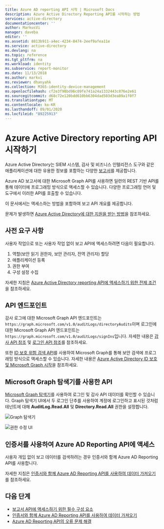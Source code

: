 ```yaml
---
title: Azure AD reporting API 시작 | Microsoft Docs
description: Azure Active Directory Reporting API를 시작하는 방법
services: active-directory
documentationcenter: ''
author: MarkusVi
manager: daveba
editor: ''
ms.assetid: 8813b911-a4ec-4234-8474-2eef9afea11e
ms.service: active-directory
ms.devlang: na
ms.topic: reference
ms.tgt_pltfrm: na
ms.workload: identity
ms.subservice: report-monitor
ms.date: 11/13/2018
ms.author: markvi
ms.reviewer: dhanyahk
ms.collection: M365-identity-device-management
ms.openlocfilehash: cf2e3f98bd96c09fe741a24a1332443c876e2e61
ms.sourcegitcommit: d68c72e120bdd610bb6304dad503d3ea89a1f0f7
ms.translationtype: MT
ms.contentlocale: ko-KR
ms.lasthandoff: 09/01/2020
ms.locfileid: "89225913"
---
```

# <a name="get-started-with-the-azure-active-directory-reporting-api"></a>Azure Active Directory reporting API 시작하기

Azure Active Directory는 SIEM 시스템, 감사 및 비즈니스 인텔리전스 도구와 같은 애플리케이션에 대한 유용한 정보를 포함하는 다양한 [보고서](overview-reports.md)를 제공합니다. 

Azure AD 보고서에 대한 Microsoft Graph API를 사용하면 일련의 REST 기반 API를 통해 데이터에 프로그래밍 방식으로 액세스할 수 있습니다. 다양한 프로그래밍 언어 및 도구에서 이러한 API를 호출할 수 있습니다.

이 문서에서는 액세스하는 방법을 포함하여 보고 API 개요를 제공합니다.

문제가 발생하면 [Azure Active Directory에 대한 지원을 받는 방법](../fundamentals/active-directory-troubleshooting-support-howto.md)을 참조하세요.

## <a name="prerequisites"></a>사전 요구 사항

사용자 작업으로 또는 사용자 작업 없이 보고 API에 액세스하려면 다음이 필요합니다.

1. 역할(보안 읽기 권한자, 보안 관리자, 전역 관리자) 할당
2. 애플리케이션 등록
3. 권한 부여
4. 구성 설정 수집

자세한 지침은 [Azure Active Directory reporting API에 액세스하기 위한 전제 조건](howto-configure-prerequisites-for-reporting-api.md)을 참조하세요. 

## <a name="api-endpoints"></a>API 엔드포인트 

감사 로그에 대한 Microsoft Graph API 엔드포인트는 `https://graph.microsoft.com/v1.0/auditLogs/directoryAudits`이며 로그인에 대한 Microsoft Graph API 엔드포인트는 `https://graph.microsoft.com/v1.0/auditLogs/signIns`입니다. 자세한 내용은 [감사 API 참조](/graph/api/resources/directoryaudit?view=graph-rest-1.0) 및 [로그인 API 참조](/graph/api/resources/signIn?view=graph-rest-1.0)를 참조하세요.

또한 [ID 보호 위험 검색 API](/graph/api/resources/identityriskevent?view=graph-rest-beta)를 사용하여 Microsoft Graph를 통해 보안 검색에 프로그래밍 방식으로 액세스할 수 있습니다. 자세한 내용은 [Azure Active Directory ID 보호 및 Microsoft Graph 시작](../identity-protection/howto-identity-protection-graph-api.md)을 참조하세요. 
  
## <a name="apis-with-microsoft-graph-explorer"></a>Microsoft Graph 탐색기를 사용한 API

[Microsoft Graph 탐색기](https://developer.microsoft.com/graph/graph-explorer)를 사용하여 로그인 및 감사 API 데이터를 확인할 수 있습니다. Graph 탐색기 UI에서 두 로그인 단추를 사용하여 계정에 로그인하고 표시된 것처럼 테넌트에 대해 **AuditLog.Read.All** 및 **Directory.Read.All** 권한을 설정합니다.   

![Graph 탐색기](./media/concept-reporting-api/graph-explorer.png)

![권한 수정 UI](./media/concept-reporting-api/modify-permissions.png)

## <a name="use-certificates-to-access-the-azure-ad-reporting-api"></a>인증서를 사용하여 Azure AD Reporting API에 액세스 

사용자 개입 없이 보고 데이터를 검색하려는 경우 인증서와 함께 Azure AD Reporting API를 사용합니다.

자세한 지침은 [인증서와 함께 Azure AD Reporting API를 사용하여 데이터 가져오기](tutorial-access-api-with-certificates.md)를 참조하세요.

## <a name="next-steps"></a>다음 단계

 * [보고서 API에 액세스하기 위한 필수 구성 요소](howto-configure-prerequisites-for-reporting-api.md) 
 * [인증서와 함께 Azure AD Reporting API를 사용하여 데이터 가져오기](tutorial-access-api-with-certificates.md)
 * [Azure AD Reporting API의 오류 문제 해결](troubleshoot-graph-api.md)